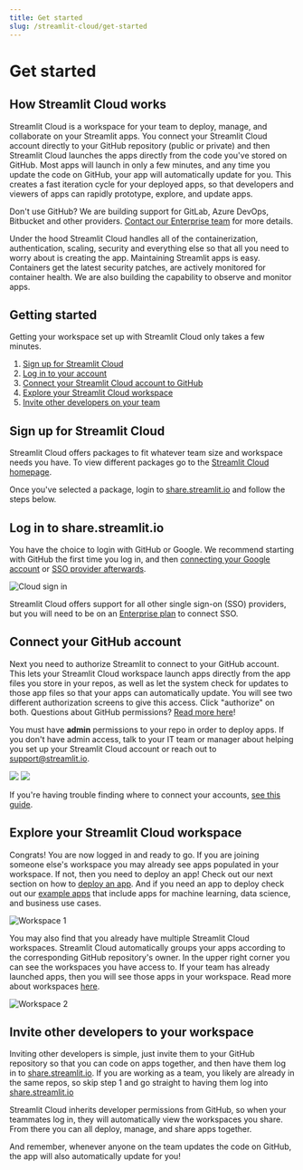 ```yaml
---
title: Get started
slug: /streamlit-cloud/get-started
---
```


# Get started

## How Streamlit Cloud works

Streamlit Cloud is a workspace for your team to deploy, manage, and collaborate on your Streamlit apps. You connect your Streamlit Cloud account directly to your GitHub repository (public or private) and then Streamlit Cloud launches the apps directly from the code you've stored on GitHub. Most apps will launch in only a few minutes, and any time you update the code on GitHub, your app will automatically update for you. This creates a fast iteration cycle for your deployed apps, so that developers and viewers of apps can rapidly prototype, explore, and update apps.

<Tip>

Don't use GitHub? We are building support for GitLab, Azure DevOps, Bitbucket and other providers. [Contact our Enterprise team](https://forms.streamlit.io/cloud-sign-up) for more details.

</Tip>

Under the hood Streamlit Cloud handles all of the containerization, authentication, scaling, security and everything else so that all you need to worry about is creating the app. Maintaining Streamlit apps is easy. Containers get the latest security patches, are actively monitored for container health. We are also building the capability to observe and monitor apps.

## Getting started

Getting your workspace set up with Streamlit Cloud only takes a few minutes. 

1. [Sign up for Streamlit Cloud](#sign-up-for-streamlit-cloud)
2. [Log in to your account]()
3. [Connect your Streamlit Cloud account to GitHub]()
4. [Explore your Streamlit Cloud workspace]()
5. [Invite other developers on your team]()

## Sign up for Streamlit Cloud

Streamlit Cloud offers packages to fit whatever team size and workspace needs you have. To view different packages go to the [Streamlit Cloud homepage](http://streamlit.io/cloud).

Once you've selected a package, login to [share.streamlit.io](http://share.streamlit.io) and follow the steps below.

## Log in to share.streamlit.io

You have the choice to login with GitHub or Google. We recommend starting with GitHub the first time you log in, and then [connecting your Google account]() or [SSO provider afterwards]().

<div style={{ maxWidth: '45%', marginBottom: '-3em' }}>
    <Image alt="Cloud sign in" src="/images/streamlit-cloud/cloud-sign-in.png" />
</div>

<Note>

Streamlit Cloud offers support for all other single sign-on (SSO) providers, but you will need to be on an [Enterprise plan](https://forms.streamlit.io/cloud-sign-up) to connect SSO.

</Note>

## Connect your GitHub account

Next you need to authorize Streamlit to connect to your GitHub account. This lets your Streamlit Cloud workspace launch apps directly from the app files you store in your repos, as well as let the system check for updates to those app files so that your apps can automatically update. You will see two different authorization screens to give this access. Click "authorize" on both. Questions about GitHub permissions? [Read more here]()!

<Important>

You must have **admin** permissions to your repo in order to deploy apps. If you don't have admin access, talk to your IT team or manager about helping you set up your Streamlit Cloud account or reach out to [support@streamlit.io](mailto:support@streamlit.io).

</Important>

<div style={{ marginBottom: '-3em' }}>
    <Flex>
    <Image caption="Authorization screen 1" src="/images/streamlit-cloud/authorization-1.png" />
    <Image caption="Authorization screen 2" src="/images/streamlit-cloud/authorization-2.png" />
    </Flex>
</div>

<Tip>

If you're having trouble finding where to connect your accounts, [see this guide]().

</Tip>

## Explore your Streamlit Cloud workspace

Congrats! You are now logged in and ready to go. If you are joining someone else's workspace you may already see apps populated in your workspace. If not, then you need to deploy an app! Check out our next section on how to [deploy an app](). And if you need an app to deploy check out our [example apps](https://share.streamlit.io/streamlit/cloud-example-apps/main) that include apps for machine learning, data science, and business use cases.

<Image alt="Workspace 1" src="/images/streamlit-cloud/workspace-1.png" />

You may also find that you already have multiple Streamlit Cloud workspaces. Streamlit Cloud  automatically groups your apps according to the corresponding GitHub repository's owner. In the upper right corner you can see the workspaces you have access to. If your team has already launched apps, then you will see those apps in your workspace. Read more about workspaces [here]().

<Image alt="Workspace 2" src="/images/streamlit-cloud/workspace-2.png" />

## Invite other developers to your workspace

Inviting other developers is simple, just invite them to your GitHub repository so that you can code on apps together, and then have them log in to [share.streamlit.io](https://share.streamlit.io). If you are working as a team, you likely are already in the same repos, so skip step 1 and go straight to having them log into [share.streamlit.io](https://share.streamlit.io)

Streamlit Cloud inherits developer permissions from GitHub, so when your teammates log in, they will automatically view the workspaces you share. From there you can all deploy, manage, and share apps together. 

And remember, whenever anyone on the team updates the code on GitHub, the app will also automatically update for you!
